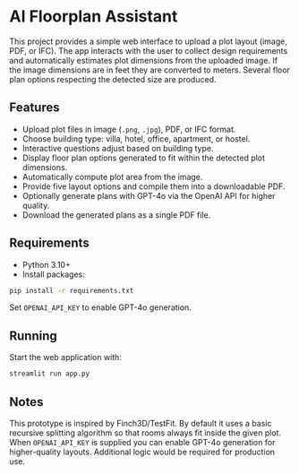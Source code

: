 # AI Floorplan Assistant

This project provides a simple web interface to upload a plot layout (image, PDF, or IFC). The app interacts with the user to collect design requirements and automatically estimates plot dimensions from the uploaded image. If the image dimensions are in feet they are converted to meters. Several floor plan options respecting the detected size are produced.

## Features

- Upload plot files in image (`.png`, `.jpg`), PDF, or IFC format.
- Choose building type: villa, hotel, office, apartment, or hostel.
- Interactive questions adjust based on building type.
- Display floor plan options generated to fit within the detected plot dimensions.
- Automatically compute plot area from the image.
- Provide five layout options and compile them into a downloadable PDF.
- Optionally generate plans with GPT-4o via the OpenAI API for higher quality.
- Download the generated plans as a single PDF file.

## Requirements

- Python 3.10+
- Install packages:

```bash
pip install -r requirements.txt
```
Set `OPENAI_API_KEY` to enable GPT-4o generation.

## Running

Start the web application with:

```bash
streamlit run app.py
```

## Notes

This prototype is inspired by Finch3D/TestFit. By default it uses a basic recursive splitting algorithm so that rooms always fit inside the given plot. When `OPENAI_API_KEY` is supplied you can enable GPT-4o generation for higher-quality layouts. Additional logic would be required for production use.

